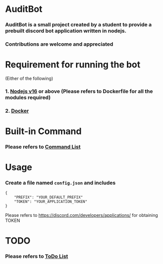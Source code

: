 # AuditBot
### AuditBot is a small project created by a student to provide a prebuilt discord bot application written in nodejs.

### Contributions are welcome and appreciated

# Requirement for running the bot
(Either of the following)
### 1. [Nodejs v16](https://nodejs.org/en/) or above (Please refers to Dockerfile for all the modules required)
### 2. [Docker](https://www.docker.com/)

# Built-in Command 
### Please refers to [Command List](./helpList.md)
# Usage
### Create a file named ```config.json``` and includes
``` 
{
    "PREFIX": "YOUR_DEFAULT_PREFIX"
    "TOKEN": "YOUR_APPLICATION_TOKEN"
}
```
Please refers to https://discord.com/developers/applications/ for obtaining TOKEN
# TODO
### Please refers to [ToDo List](./TODO.md)




